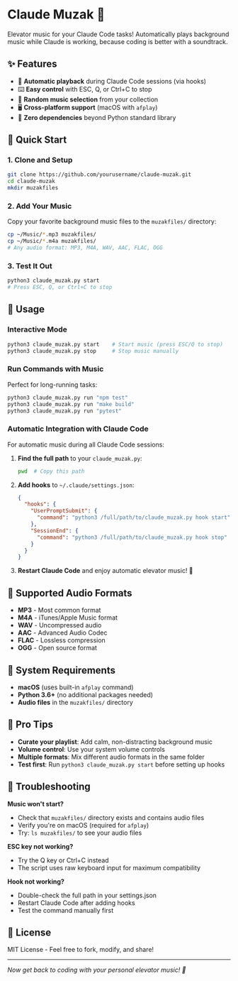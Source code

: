 # Claude Muzak 🎵

Elevator music for your Claude Code tasks! Automatically plays background music while Claude is working, because coding is better with a soundtrack.

## ✨ Features

- 🎵 **Automatic playback** during Claude Code sessions (via hooks)
- ⌨️ **Easy control** with ESC, Q, or Ctrl+C to stop
- 🎲 **Random music selection** from your collection
- 🖥️ **Cross-platform support** (macOS with `afplay`)
- 🎯 **Zero dependencies** beyond Python standard library

## 🚀 Quick Start

### 1. Clone and Setup
```bash
git clone https://github.com/yourusername/claude-muzak.git
cd claude-muzak
mkdir muzakfiles
```

### 2. Add Your Music
Copy your favorite background music files to the `muzakfiles/` directory:
```bash
cp ~/Music/*.mp3 muzakfiles/
cp ~/Music/*.m4a muzakfiles/
# Any audio format: MP3, M4A, WAV, AAC, FLAC, OGG
```

### 3. Test It Out
```bash
python3 claude_muzak.py start
# Press ESC, Q, or Ctrl+C to stop
```

## 📖 Usage

### Interactive Mode
```bash
python3 claude_muzak.py start    # Start music (press ESC/Q to stop)
python3 claude_muzak.py stop     # Stop music manually
```

### Run Commands with Music
Perfect for long-running tasks:
```bash
python3 claude_muzak.py run "npm test"
python3 claude_muzak.py run "make build"
python3 claude_muzak.py run "pytest"
```

### Automatic Integration with Claude Code
For automatic music during all Claude Code sessions:

1. **Find the full path** to your `claude_muzak.py`:
   ```bash
   pwd  # Copy this path
   ```

2. **Add hooks** to `~/.claude/settings.json`:
   ```json
   {
     "hooks": {
       "UserPromptSubmit": {
         "command": "python3 /full/path/to/claude_muzak.py hook start"
       },
       "SessionEnd": {
         "command": "python3 /full/path/to/claude_muzak.py hook stop"
       }
     }
   }
   ```

3. **Restart Claude Code** and enjoy automatic elevator music! 🎵

## 🎼 Supported Audio Formats

- **MP3** - Most common format
- **M4A** - iTunes/Apple Music format
- **WAV** - Uncompressed audio
- **AAC** - Advanced Audio Codec
- **FLAC** - Lossless compression
- **OGG** - Open source format

## 🔧 System Requirements

- **macOS** (uses built-in `afplay` command)
- **Python 3.6+** (no additional packages needed)
- **Audio files** in the `muzakfiles/` directory

## 🎯 Pro Tips

- **Curate your playlist**: Add calm, non-distracting background music
- **Volume control**: Use your system volume controls
- **Multiple formats**: Mix different audio formats in the same folder
- **Test first**: Run `python3 claude_muzak.py start` before setting up hooks

## 🐛 Troubleshooting

**Music won't start?**
- Check that `muzakfiles/` directory exists and contains audio files
- Verify you're on macOS (required for `afplay`)
- Try: `ls muzakfiles/` to see your audio files

**ESC key not working?**
- Try the Q key or Ctrl+C instead
- The script uses raw keyboard input for maximum compatibility

**Hook not working?**
- Double-check the full path in your settings.json
- Restart Claude Code after adding hooks
- Test the command manually first

## 📝 License

MIT License - Feel free to fork, modify, and share!

---

*Now get back to coding with your personal elevator music! 🎵*